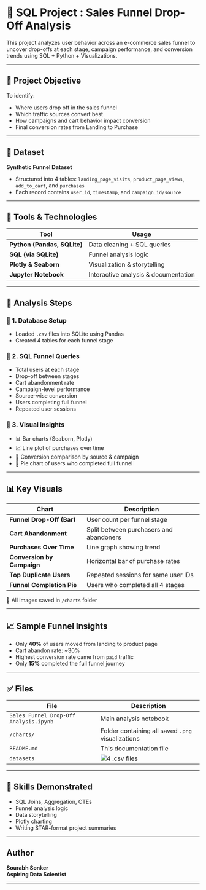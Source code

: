 # 🛒 SQL Project : Sales Funnel Drop-Off Analysis

This project analyzes user behavior across an e-commerce sales funnel to uncover drop-offs at each stage, campaign performance, and conversion trends using SQL + Python + Visualizations.

---

## 📌 Project Objective

To identify:
- Where users drop off in the sales funnel
- Which traffic sources convert best
- How campaigns and cart behavior impact conversion
- Final conversion rates from Landing to Purchase

---

## 📂 Dataset

**Synthetic Funnel Dataset**  
- Structured into 4 tables: `landing_page_visits`, `product_page_views`, `add_to_cart`, and `purchases`
- Each record contains `user_id`, `timestamp`, and `campaign_id/source`

---

## 🧰 Tools & Technologies

| Tool            | Usage                          |
|------------------|-------------------------------|
| **Python (Pandas, SQLite)** | Data cleaning + SQL queries |
| **SQL (via SQLite)**         | Funnel analysis logic       |
| **Plotly & Seaborn**         | Visualization & storytelling |
| **Jupyter Notebook**         | Interactive analysis & documentation |

---

## 🧪 Analysis Steps

### 🔹 1. Database Setup
- Loaded `.csv` files into SQLite using Pandas
- Created 4 tables for each funnel stage

### 🔹 2. SQL Funnel Queries
- Total users at each stage
- Drop-off between stages
- Cart abandonment rate
- Campaign-level performance
- Source-wise conversion
- Users completing full funnel
- Repeated user sessions

### 🔹 3. Visual Insights
- 📊 Bar charts (Seaborn, Plotly)
- 📈 Line plot of purchases over time
- 🧩 Conversion comparison by source & campaign
- 🧠 Pie chart of users who completed full funnel

---

## 📊 Key Visuals

| Chart                                   | Description                                |
|----------------------------------------|--------------------------------------------|
| **Funnel Drop-Off (Bar)**              | User count per funnel stage                |
| **Cart Abandonment**                   | Split between purchasers and abandoners    |
| **Purchases Over Time**                | Line graph showing trend                   |
| **Conversion by Campaign**             | Horizontal bar of purchase rates           |
| **Top Duplicate Users**                | Repeated sessions for same user IDs        |
| **Funnel Completion Pie**              | Users who completed all 4 stages           |

📁 All images saved in `/charts` folder

---

## 📈 Sample Funnel Insights

- Only **40%** of users moved from landing to product page
- Cart abandon rate: ~30%
- Highest conversion rate came from `paid` traffic
- Only **15%** completed the full funnel journey

---



## ✅ Files

| File | Description |
|------|-------------|
| `Sales Funnel Drop-Off Analysis.ipynb` | Main analysis notebook |
| `/charts/` | Folder containing all saved `.png` visualizations |
| `README.md` | This documentation file |
| `datasets` | ![4 .csv files](https://github.com/Sourabh1710/Sales-Funnel-Drop-Off-Analysis) |

---

## 🧠 Skills Demonstrated

- SQL Joins, Aggregation, CTEs
- Funnel analysis logic
- Data storytelling
- Plotly charting
- Writing STAR-format project summaries

---

## Author

**Sourabh Sonker**                                                                                                                                                                                                         
**Aspiring Data Scientist**

---

